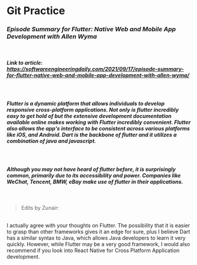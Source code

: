 # Git Practice

### *Episode Summary for Flutter: Native Web and Mobile App Development with Allen Wyma*

<br>

##### **Link to article:** https://softwareengineeringdaily.com/2021/09/17/episode-summary-for-flutter-native-web-and-mobile-app-development-with-allen-wyma/
<br>

#####  Flutter is a dynamic platform that allows individuals to develop responsive cross-platform applications. Not only is flutter incredibly easy to get hold of but the extensive development documentation available online makes working with Flutter incredibly convenient. Flutter also allows the app's interface to be consistent across various platforms like iOS, and Android. Dart is the backbone of flutter and it utilizes a combination of java and javascript.
 <br>

##### Although you may not have heard of flutter before, it is surprisingly common, primarily due to its accessibility and power. Companies like *WeChat, Tencent, BMW, eBay* make use of flutter in their applications.
 <br>

> Edits by Zunair:
<br>
 I actually agree with your thoughts on Flutter. The possibility that it is easier to grasp than other frameworks gives it an edge for sure, plus I believe Dart has a similar syntax to Java, which allows Java developers to learn it very quickly. However, while Flutter may be a very good framework, I would also recommend if you look into React Native for Cross Platform Application development.
